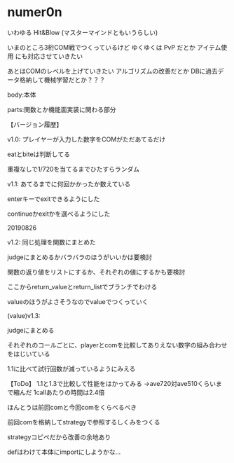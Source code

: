 # numer0n

いわゆる Hit&Blow (マスターマインドともいうらしい)

いまのところ3桁COM戦でつくっているけど
ゆくゆくは
PvP
だとか
アイテム使用
にも対応させていきたい

あとはCOMのレベルを上げていきたい
アルゴリズムの改善だとか
DBに過去データ格納して機械学習だとか？？？

body:本体

parts:関数とか機能面実装に関わる部分


【バージョン履歴】

v1.0:
プレイヤーが入力した数字をCOMがただあてるだけ

eatとbiteは判断してる

重複なしで1/720を当てるまでひたすらランダム

v1.1:
あてるまでに何回かかったか数えている

enterキーでexitできるようにした

continueかexitかを選べるようにした

20190826

v1.2:
同じ処理を関数にまとめた

judgeにまとめるかバラバラのほうがいいかは要検討

関数の返り値をリストにするか、それぞれの値にするかも要検討

ここからreturn_valueとreturn_listでブランチでわける


valueのほうがよさそうなのでvalueでつくっていく


(value)v1.3:

judgeにまとめる

それぞれのコールごとに、playerとcomを比較してありえない数字の組み合わせをはじいている

1.1に比べて試行回数が減っているようにみえる


【ToDo】
1.1と1.3で比較して性能をはかってみる
→ave720対ave510くらいまで縮んだ
 1callあたりの時間は2.4倍

ほんとうは前回comと今回comをくらべるべき

前回comを格納してstrategyで参照するしくみをつくる

strategyコピペだから改善の余地あり

defはわけて本体にimportにしようかな…